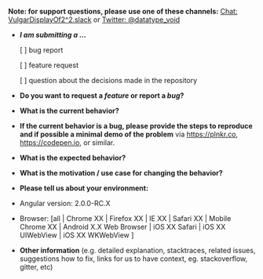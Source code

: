 **Note: for support questions, please use one of these channels:** [Chat: VulgarDisplayOf2^2.slack](http://www.davidniciforovic.com/wp-login.php?action=slack-invitation) or [Twitter: @datatype_void](https://twitter.com/datatype_void)

- **_I am submitting a ..._**

  [ ] bug report

  [ ] feature request

  [ ] question about the decisions made in the repository

- **Do you want to request a _feature_ or report a _bug_?**

- **What is the current behavior?**

- **If the current behavior is a bug, please provide the steps to reproduce and if possible a minimal demo of the problem** via <https://plnkr.co>, <https://codepen.io>, or similar.

- **What is the expected behavior?**

- **What is the motivation / use case for changing the behavior?**

- **Please tell us about your environment:**

- Angular version: 2.0.0-RC.X

- Browser: [all | Chrome XX | Firefox XX | IE XX | Safari XX | Mobile Chrome XX | Android X.X Web Browser | iOS XX Safari | iOS XX UIWebView | iOS XX WKWebView ]

- **Other information** (e.g. detailed explanation, stacktraces, related issues, suggestions how to fix, links for us to have context, eg. stackoverflow, gitter, etc)
